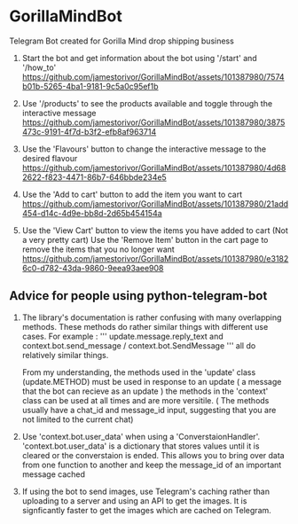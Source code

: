 # GorillaMindBot
Telegram Bot created for Gorilla Mind drop shipping business

1. Start the bot and get information about the bot using '/start' and '/how_to'
https://github.com/jamestorivor/GorillaMindBot/assets/101387980/7574b01b-5265-4ba1-9181-9c5a0c95ef1b

2. Use '/products' to see the products available and toggle through the interactive message
https://github.com/jamestorivor/GorillaMindBot/assets/101387980/3875473c-9191-4f7d-b3f2-efb8af963714

3. Use the 'Flavours' button to change the interactive message to the desired flavour
https://github.com/jamestorivor/GorillaMindBot/assets/101387980/4d682622-f823-4471-86b7-646bbde234e5

4. Use the 'Add to cart' button to add the item you want to cart
https://github.com/jamestorivor/GorillaMindBot/assets/101387980/21add454-d14c-4d9e-bb8d-2d65b454154a

5. Use the 'View Cart' button to view the items you have added to cart (Not a very pretty cart)
   Use the 'Remove Item' button in the cart page to remove the items that you no longer want
https://github.com/jamestorivor/GorillaMindBot/assets/101387980/e31826c0-d782-43da-9860-9eea93aee908



## Advice for people using python-telegram-bot
1. The library's documentation is rather confusing with many overlapping methods. These methods do rather similar things with different use cases.
   For example :
   '''
   update.message.reply_text and context.bot.send_message / context.bot.SendMessage
   '''
   all do relatively similar things.

   From my understanding,
   the methods used in the 'update' class (update.METHOD) must be used in response to an update ( a message that the bot can recieve as an update )
   the methods in the 'context' class can be used at all times and are more versitile. ( The methods usually have a chat_id and message_id input, suggesting that you are not limited to the current chat)

2. Use 'context.bot.user_data' when using a 'ConverstaionHandler'. 'context.bot.user_data' is a dictionary that stores values until it is cleared or the converstaion is ended.
  This allows you to bring over data from one function to another and keep the message_id of an important message cached

3. If using the bot to send images, use Telegram's caching rather than uploading to a server and using an API to get the images. It is signficantly faster to get the images which are cached on Telegram.





